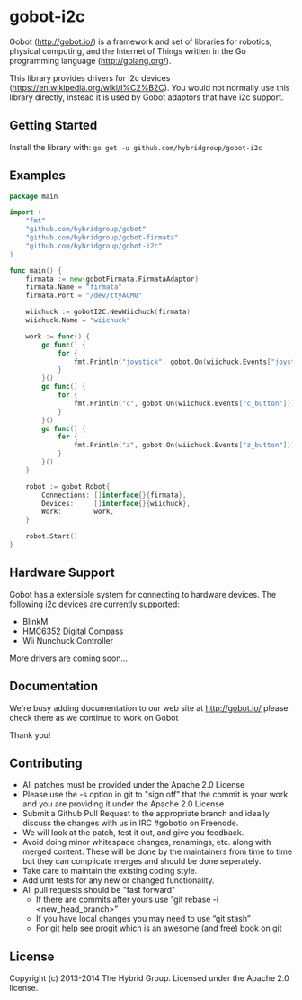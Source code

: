 # gobot-i2c

Gobot (http://gobot.io/) is a framework and set of libraries for robotics, physical computing, and the Internet of Things written in the Go programming language (http://golang.org/).

This library provides drivers for i2c devices (https://en.wikipedia.org/wiki/I%C2%B2C). You would not normally use this library directly, instead it is used by Gobot adaptors that have i2c support.

## Getting Started
Install the library with: `go get -u github.com/hybridgroup/gobot-i2c`

## Examples
```go
package main

import (
	"fmt"
	"github.com/hybridgroup/gobot"
	"github.com/hybridgroup/gobot-firmata"
	"github.com/hybridgroup/gobot-i2c"
)

func main() {
	firmata := new(gobotFirmata.FirmataAdaptor)
	firmata.Name = "firmata"
	firmata.Port = "/dev/ttyACM0"

	wiichuck := gobotI2C.NewWiichuck(firmata)
	wiichuck.Name = "wiichuck"

	work := func() {
		go func() {
			for {
				fmt.Println("joystick", gobot.On(wiichuck.Events["joystick"]))
			}
		}()
		go func() {
			for {
				fmt.Println("c", gobot.On(wiichuck.Events["c_button"]))
			}
		}()
		go func() {
			for {
				fmt.Println("z", gobot.On(wiichuck.Events["z_button"]))
			}
		}()
	}

	robot := gobot.Robot{
		Connections: []interface{}{firmata},
		Devices:     []interface{}{wiichuck},
		Work:        work,
	}

	robot.Start()
}
```
## Hardware Support
Gobot has a extensible system for connecting to hardware devices. The following i2c devices are currently supported:

- BlinkM
- HMC6352 Digital Compass
- Wii Nunchuck Controller

More drivers are coming soon...

## Documentation
We're busy adding documentation to our web site at http://gobot.io/  please check there as we continue to work on Gobot

Thank you!

## Contributing
* All patches must be provided under the Apache 2.0 License
* Please use the -s option in git to "sign off" that the commit is your work and you are providing it under the Apache 2.0 License
* Submit a Github Pull Request to the appropriate branch and ideally discuss the changes with us in IRC #gobotio on Freenode.
* We will look at the patch, test it out, and give you feedback.
* Avoid doing minor whitespace changes, renamings, etc. along with merged content. These will be done by the maintainers from time to time but they can complicate merges and should be done seperately.
* Take care to maintain the existing coding style.
* Add unit tests for any new or changed functionality.
* All pull requests should be "fast forward"
  * If there are commits after yours use “git rebase -i <new_head_branch>”
  * If you have local changes you may need to use “git stash”
  * For git help see [progit](http://git-scm.com/book) which is an awesome (and free) book on git

## License
Copyright (c) 2013-2014 The Hybrid Group. Licensed under the Apache 2.0 license.
